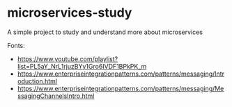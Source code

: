 # microservices-study
A simple project to study and understand more about microservices

Fonts: 
  - https://www.youtube.com/playlist?list=PL5aY_NrL1rjuzBYy1Gro6IVDF1BPkPK_m
  - https://www.enterpriseintegrationpatterns.com/patterns/messaging/Introduction.html
  - https://www.enterpriseintegrationpatterns.com/patterns/messaging/MessagingChannelsIntro.html
